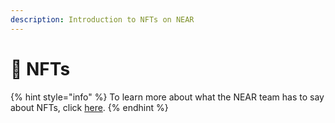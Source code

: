 ```yaml
---
description: Introduction to NFTs on NEAR
---
```


# 👾 NFTs

{% hint style="info" %}
To learn more about what the NEAR team has to say about NFTs, click [here](https://near.org/use-cases/nft/).
{% endhint %}

